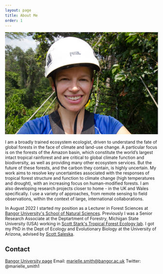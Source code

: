 ```yaml
---
layout: page
title: About Me
order: 1
---
```


![Marielle Smith](images/IMG_1692.jpg)

I am a broadly trained ecosystem ecologist, driven to understand the fate of global forests in the face of climate and land-use change. A particular focus is on the forests of the Amazon basin, which constitute the world’s largest intact tropical rainforest and are critical to global climate function and biodiversity, as well as providing many other ecosystem services. But the future of these forests, and the carbon they contain, is highly uncertain. My work aims to resolve key uncertainties associated with the responses of tropical forest structure and function to climate change (high temperatures and drought), with an increasing focus on human-modified forests. I am also developing research projects closer to home - in the UK and Wales specifically. I use a variety of approaches, from remote sensing to field observations, within the context of large, international collaborations.

In August 2022 I started my position as a Lecturer in Forest Sciences at [Bangor University's School of Natural Sciences](https://www.bangor.ac.uk/sns). Previously I was a Senior Research Associate at the Deptartment of Forestry, Michigan State University (USA) working in [Scott Stark's Tropical Forest Ecology lab](https://www.canr.msu.edu/people/sstark). I got my PhD in the Dept of Ecology and Evolutionary Biology at the University of Arizona, advised by [Scott Saleska](https://saleskalab.org/). 

## Contact

[Bangor University page](https://www.bangor.ac.uk/staff/natural-sciences/marielle-smith-593809/en)
Email: marielle.smith@bangor.ac.uk
Twitter: @marielle_smith1


